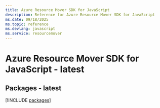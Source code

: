 ```yaml
---
title: Azure Resource Mover SDK for JavaScript
description: Reference for Azure Resource Mover SDK for JavaScript
ms.date: 09/18/2025
ms.topic: reference
ms.devlang: javascript
ms.service: resourcemover
---
```

# Azure Resource Mover SDK for JavaScript - latest
## Packages - latest
[!INCLUDE [packages](resource-mover-index.md)]